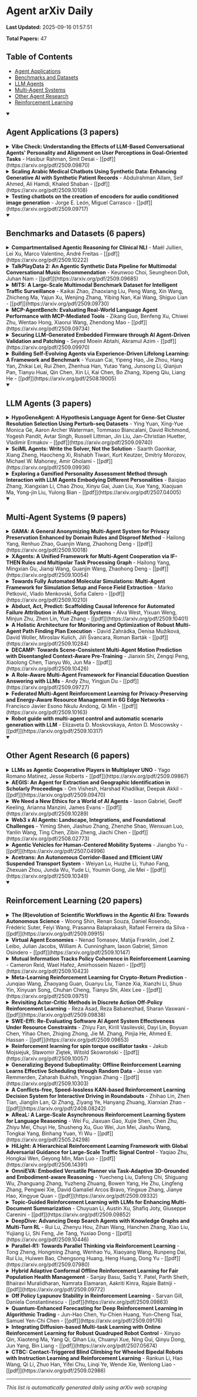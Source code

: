 # Agent arXiv Daily

**Last Updated:** 2025-09-16 01:57:51

**Total Papers:** 47

## Table of Contents

- [Agent Applications](#agent-applications)
- [Benchmarks and Datasets](#benchmarks-and-datasets)
- [LLM Agents](#llm-agents)
- [Multi-Agent Systems](#multi-agent-systems)
- [Other Agent Research](#other-agent-research)
- [Reinforcement Learning](#reinforcement-learning)

<details open>
<summary><h2>Agent Applications (3 papers)</h2></summary>

<details>
<summary><strong>Vibe Check: Understanding the Effects of LLM-Based Conversational Agents' Personality and Alignment on User Perceptions in Goal-Oriented Tasks</strong> - Hasibur Rahman, Smit Desai - [[pdf]](https://arxiv.org/pdf/2509.09870)</summary>

**Abstract:** Large language models (LLMs) enable conversational agents (CAs) to express distinctive personalities, raising new questions about how such designs shape user perceptions. This study investigates how personality expression levels and user-agent personality alignment influence perceptions in goal-oriented tasks. In a between-subjects experiment (N=150), participants completed travel planning with CAs exhibiting low, medium, or high expression across the Big Five traits, controlled via our novel Trait Modulation Keys framework. Results revealed an inverted-U relationship: medium expression produced the most positive evaluations across Intelligence, Enjoyment, Anthropomorphism, Intention to Adopt, Trust, and Likeability, significantly outperforming both extremes. Personality alignment further enhanced outcomes, with Extraversion and Emotional Stability emerging as the most influential traits. Cluster analysis identified three distinct compatibility profiles, with "Well-Aligned" users reporting substantially positive perceptions. These findings demonstrate that personality expression and strategic trait alignment constitute optimal design targets for CA personality, offering design implications as LLM-based CAs become increasingly prevalent.

**arXiv ID:** 2509.09870
</details>

<details>
<summary><strong>Scaling Arabic Medical Chatbots Using Synthetic Data: Enhancing Generative AI with Synthetic Patient Records</strong> - Abdulrahman Allam, Seif Ahmed, Ali Hamdi, Khaled Shaban - [[pdf]](https://arxiv.org/pdf/2509.10108)</summary>

**Abstract:** The development of medical chatbots in Arabic is significantly constrained by the scarcity of large-scale, high-quality annotated datasets. While prior efforts compiled a dataset of 20,000 Arabic patient-doctor interactions from social media to fine-tune large language models (LLMs), model scalability and generalization remained limited. In this study, we propose a scalable synthetic data augmentation strategy to expand the training corpus to 100,000 records. Using advanced generative AI systems ChatGPT-4o and Gemini 2.5 Pro we generated 80,000 contextually relevant and medically coherent synthetic question-answer pairs grounded in the structure of the original dataset. These synthetic samples were semantically filtered, manually validated, and integrated into the training pipeline. We fine-tuned five LLMs, including Mistral-7B and AraGPT2, and evaluated their performance using BERTScore metrics and expert-driven qualitative assessments. To further analyze the effectiveness of synthetic sources, we conducted an ablation study comparing ChatGPT-4o and Gemini-generated data independently. The results showed that ChatGPT-4o data consistently led to higher F1-scores and fewer hallucinations across all models. Overall, our findings demonstrate the viability of synthetic augmentation as a practical solution for enhancing domain-specific language models in-low resource medical NLP, paving the way for more inclusive, scalable, and accurate Arabic healthcare chatbot systems.

**arXiv ID:** 2509.10108
</details>

<details>
<summary><strong>Testing chatbots on the creation of encoders for audio conditioned image generation</strong> - Jorge E. León, Miguel Carrasco - [[pdf]](https://arxiv.org/pdf/2509.09717)</summary>

**Abstract:** On one hand, recent advances in chatbots has led to a rising popularity in using these models for coding tasks. On the other hand, modern generative image models primarily rely on text encoders to translate semantic concepts into visual representations, even when there is clear evidence that audio can be employed as input as well. Given the previous, in this work, we explore whether state-of-the-art conversational agents can design effective audio encoders to replace the CLIP text encoder from Stable Diffusion 1.5, enabling image synthesis directly from sound. We prompted five publicly available chatbots to propose neural architectures to work as these audio encoders, with a set of well-explained shared conditions. Each valid suggested encoder was trained on over two million context related audio-image-text observations, and evaluated on held-out validation and test sets using various metrics, together with a qualitative analysis of their generated images. Although almost all chatbots generated valid model designs, none achieved satisfactory results, indicating that their audio embeddings failed to align reliably with those of the original text encoder. Among the proposals, the Gemini audio encoder showed the best quantitative metrics, while the Grok audio encoder produced more coherent images (particularly, when paired with the text encoder). Our findings reveal a shared architectural bias across chatbots and underscore the remaining coding gap that needs to be bridged in future versions of these models. We also created a public demo so everyone could study and try out these audio encoders. Finally, we propose research questions that should be tackled in the future, and encourage other researchers to perform more focused and highly specialized tasks like this one, so the respective chatbots cannot make use of well-known solutions and their creativity/reasoning is fully tested.

**arXiv ID:** 2509.09717
</details>

</details>

<details open>
<summary><h2>Benchmarks and Datasets (6 papers)</h2></summary>

<details>
<summary><strong>Compartmentalised Agentic Reasoning for Clinical NLI</strong> - Maël Jullien, Lei Xu, Marco Valentino, André Freitas - [[pdf]](https://arxiv.org/pdf/2509.10222)</summary>

**Abstract:** A common assumption holds that scaling data and parameters yields increasingly structured, generalisable internal representations. We interrogate this assumption in clinical natural language inference (NLI) by adopting a benchmark decomposed into four reasoning families, Causal Attribution, Compositional Grounding, Epistemic Verification, and Risk State Abstraction, and introducing CARENLI, a Compartmentalised Agentic Reasoning for Clinical NLI that separates knowledge access from principled inference. CARENLI routes each premise, statement pair to a family specific solver and enforces auditable procedures via a planner, verifier, and refiner.
Across four LLMs, CARENLI improves fidelity by up to 42 points, reaching 98.0% in Causal Attribution and 81.2% in Risk State Abstraction. Verifiers flag violations with near-ceiling reliability, while refiners correct a substantial share of epistemic errors. Remaining failures cluster in routing, identifying family classification as the main bottleneck. These results show that LLMs often retain relevant facts but default to heuristics when inference is underspecified, a dissociation CARENLI makes explicit while offering a framework for safer, auditable reasoning.

**arXiv ID:** 2509.10222
</details>

<details>
<summary><strong>TalkPlayData 2: An Agentic Synthetic Data Pipeline for Multimodal Conversational Music Recommendation</strong> - Keunwoo Choi, Seungheon Doh, Juhan Nam - [[pdf]](https://arxiv.org/pdf/2509.09685)</summary>

**Abstract:** We present TalkPlayData 2, a synthetic dataset for multimodal conversational music recommendation generated by an agentic data pipeline. In TalkPlayData 2 pipeline, multiple large language model (LLM) agents are created under various roles with specialized prompts and access to different parts of information, and the chat data is acquired by logging the conversation between the Listener LLM and the Recsys LLM. To cover various conversation scenarios, for each conversation, the Listener LLM is conditioned on a finetuned conversation goal. Finally, all the LLMs are multimodal with audio and images, allowing a simulation of multimodal recommendation and conversation. In the LLM-as-a-judge and subjective evaluation experiments, TalkPlayData 2 achieved the proposed goal in various aspects related to training a generative recommendation model for music. TalkPlayData 2 and its generation code are open-sourced at this https URL.

**arXiv ID:** 2509.09685
</details>

<details>
<summary><strong>MITS: A Large-Scale Multimodal Benchmark Dataset for Intelligent Traffic Surveillance</strong> - Kaikai Zhao, Zhaoxiang Liu, Peng Wang, Xin Wang, Zhicheng Ma, Yajun Xu, Wenjing Zhang, Yibing Nan, Kai Wang, Shiguo Lian - [[pdf]](https://arxiv.org/pdf/2509.09730)</summary>

**Abstract:** General-domain large multimodal models (LMMs) have achieved significant advances in various image-text tasks. However, their performance in the Intelligent Traffic Surveillance (ITS) domain remains limited due to the absence of dedicated multimodal datasets. To address this gap, we introduce MITS (Multimodal Intelligent Traffic Surveillance), the first large-scale multimodal benchmark dataset specifically designed for ITS. MITS includes 170,400 independently collected real-world ITS images sourced from traffic surveillance cameras, annotated with eight main categories and 24 subcategories of ITS-specific objects and events under diverse environmental conditions. Additionally, through a systematic data generation pipeline, we generate high-quality image captions and 5 million instruction-following visual question-answer pairs, addressing five critical ITS tasks: object and event recognition, object counting, object localization, background analysis, and event reasoning. To demonstrate MITS's effectiveness, we fine-tune mainstream LMMs on this dataset, enabling the development of ITS-specific applications. Experimental results show that MITS significantly improves LMM performance in ITS applications, increasing LLaVA-1.5's performance from 0.494 to 0.905 (+83.2%), LLaVA-1.6's from 0.678 to 0.921 (+35.8%), Qwen2-VL's from 0.584 to 0.926 (+58.6%), and Qwen2.5-VL's from 0.732 to 0.930 (+27.0%). We release the dataset, code, and models as open-source, providing high-value resources to advance both ITS and LMM research.

**arXiv ID:** 2509.09730
</details>

<details>
<summary><strong>MCP-AgentBench: Evaluating Real-World Language Agent Performance with MCP-Mediated Tools</strong> - Zikang Guo, Benfeng Xu, Chiwei Zhu, Wentao Hong, Xiaorui Wang, Zhendong Mao - [[pdf]](https://arxiv.org/pdf/2509.09734)</summary>

**Abstract:** The Model Context Protocol (MCP) is rapidly emerging as a pivotal open standard, designed to enhance agent-tool integration and interoperability, and is positioned to unlock a new era of powerful, interconnected, and genuinely utilitarian agentic AI. However, despite MCP's growing adoption, existing benchmarks often fail to capture real-world agent performance within this new paradigm, leading to a distorted perception of their true operational value and an inability to reliably differentiate proficiencies. To bridge this critical evaluation gap, we introduce MCP-AgentBench -- a comprehensive benchmark specifically engineered to rigorously assess language agent capabilities in MCP-mediated tool interactions. Core contributions of MCP-AgentBench include: the establishment of a robust MCP testbed comprising 33 operational servers with 188 distinct tools; the development of a benchmark featuring 600 systematically designed queries distributed across 6 distinct categories of varying interaction complexity; and the introduction of MCP-Eval, a novel outcome-oriented evaluation methodology prioritizing real-world task success. Through extensive empirical evaluation of leading language agents, we provide foundational insights. MCP-AgentBench aims to equip the research community with a standardized and reliable framework to build, validate, and advance agents capable of fully leveraging MCP's transformative benefits, thereby accelerating progress toward truly capable and interoperable AI systems.

**arXiv ID:** 2509.09734
</details>

<details>
<summary><strong>Securing LLM-Generated Embedded Firmware through AI Agent-Driven Validation and Patching</strong> - Seyed Moein Abtahi, Akramul Azim - [[pdf]](https://arxiv.org/pdf/2509.09970)</summary>

**Abstract:** Large Language Models (LLMs) show promise in generating firmware for embedded systems, but often introduce security flaws and fail to meet real-time performance constraints. This paper proposes a three-phase methodology that combines LLM-based firmware generation with automated security validation and iterative refinement in a virtualized environment. Using structured prompts, models like GPT-4 generate firmware for networking and control tasks, deployed on FreeRTOS via QEMU. These implementations are tested using fuzzing, static analysis, and runtime monitoring to detect vulnerabilities such as buffer overflows (CWE-120), race conditions (CWE-362), and denial-of-service threats (CWE-400). Specialized AI agents for Threat Detection, Performance Optimization, and Compliance Verification collaborate to improve detection and remediation. Identified issues are categorized using CWE, then used to prompt targeted LLM-generated patches in an iterative loop. Experiments show a 92.4\% Vulnerability Remediation Rate (37.3\% improvement), 95.8\% Threat Model Compliance, and 0.87 Security Coverage Index. Real-time metrics include 8.6ms worst-case execution time and 195{\mu}s jitter. This process enhances firmware security and performance while contributing an open-source dataset for future research.

**arXiv ID:** 2509.09970
</details>

<details>
<summary><strong>Building Self-Evolving Agents via Experience-Driven Lifelong Learning: A Framework and Benchmark</strong> - Yuxuan Cai, Yipeng Hao, Jie Zhou, Hang Yan, Zhikai Lei, Rui Zhen, Zhenhua Han, Yutao Yang, Junsong Li, Qianjun Pan, Tianyu Huai, Qin Chen, Xin Li, Kai Chen, Bo Zhang, Xipeng Qiu, Liang He - [[pdf]](https://arxiv.org/pdf/2508.19005)</summary>

**Abstract:** As AI advances toward general intelligence, the focus is shifting from systems optimized for static tasks to creating open-ended agents that learn continuously. In this paper, we introduce Experience-driven Lifelong Learning (ELL), a framework for building self-evolving agents capable of continuous growth through real-world interaction. The framework is built on four core principles: (1) Experience Exploration: Agents learn through continuous, self-motivated interaction with dynamic environments, navigating interdependent tasks and generating rich experiential trajectories. (2) Long-term Memory: Agents preserve and structure historical knowledge, including personal experiences, domain expertise, and commonsense reasoning, into a persistent memory system. (3) Skill Learning: Agents autonomously improve by abstracting recurring patterns from experience into reusable skills, which are actively refined and validated for application in new tasks. (4) Knowledge Internalization: Agents internalize explicit and discrete experiences into implicit and intuitive capabilities as "second nature".
We also introduce StuLife, a benchmark dataset for ELL that simulates a student's holistic college journey, from enrollment to academic and personal development, across three core phases and ten detailed sub-scenarios. StuLife is designed around three key paradigm

**arXiv ID:** 2508.19005
</details>

</details>

<details open>
<summary><h2>LLM Agents (3 papers)</h2></summary>

<details>
<summary><strong>HypoGeneAgent: A Hypothesis Language Agent for Gene-Set Cluster Resolution Selection Using Perturb-seq Datasets</strong> - Ying Yuan, Xing-Yue Monica Ge, Aaron Archer Waterman, Tommaso Biancalani, David Richmond, Yogesh Pandit, Avtar Singh, Russell Littman, Jin Liu, Jan-Christian Huetter, Vladimir Ermakov - [[pdf]](https://arxiv.org/pdf/2509.09740)</summary>

**Abstract:** Large-scale single-cell and Perturb-seq investigations routinely involve clustering cells and subsequently annotating each cluster with Gene-Ontology (GO) terms to elucidate the underlying biological programs. However, both stages, resolution selection and functional annotation, are inherently subjective, relying on heuristics and expert curation. We present HYPOGENEAGENT, a large language model (LLM)-driven framework, transforming cluster annotation into a quantitatively optimizable task. Initially, an LLM functioning as a gene-set analyst analyzes the content of each gene program or perturbation module and generates a ranked list of GO-based hypotheses, accompanied by calibrated confidence scores. Subsequently, we embed every predicted description with a sentence-embedding model, compute pair-wise cosine similarities, and let the agent referee panel score (i) the internal consistency of the predictions, high average similarity within the same cluster, termed intra-cluster agreement (ii) their external distinctiveness, low similarity between clusters, termed inter-cluster separation. These two quantities are combined to produce an agent-derived resolution score, which is maximized when clusters exhibit simultaneous coherence and mutual exclusivity. When applied to a public K562 CRISPRi Perturb-seq dataset as a preliminary test, our Resolution Score selects clustering granularities that exhibit alignment with known pathway compared to classical metrics such silhouette score, modularity score for gene functional enrichment summary. These findings establish LLM agents as objective adjudicators of cluster resolution and functional annotation, thereby paving the way for fully automated, context-aware interpretation pipelines in single-cell multi-omics studies.

**arXiv ID:** 2509.09740
</details>

<details>
<summary><strong>SciML Agents: Write the Solver, Not the Solution</strong> - Saarth Gaonkar, Xiang Zheng, Haocheng Xi, Rishabh Tiwari, Kurt Keutzer, Dmitriy Morozov, Michael W. Mahoney, Amir Gholami - [[pdf]](https://arxiv.org/pdf/2509.09936)</summary>

**Abstract:** Recent work in scientific machine learning aims to tackle scientific tasks directly by predicting target values with neural networks (e.g., physics-informed neural networks, neural ODEs, neural operators, etc.), but attaining high accuracy and robustness has been challenging. We explore an alternative view: use LLMs to write code that leverages decades of numerical algorithms. This shifts the burden from learning a solution function to making domain-aware numerical choices. We ask whether LLMs can act as SciML agents that, given a natural-language ODE description, generate runnable code that is scientifically appropriate, selecting suitable solvers (stiff vs. non-stiff), and enforcing stability checks. There is currently no benchmark to measure this kind of capability for scientific computing tasks. As such, we first introduce two new datasets: a diagnostic dataset of adversarial "misleading" problems; and a large-scale benchmark of 1,000 diverse ODE tasks. The diagnostic set contains problems whose superficial appearance suggests stiffness, and that require algebraic simplification to demonstrate non-stiffness; and the large-scale benchmark spans stiff and non-stiff ODE regimes. We evaluate open- and closed-source LLM models along two axes: (i) unguided versus guided prompting with domain-specific knowledge; and (ii) off-the-shelf versus fine-tuned variants. Our evaluation measures both executability and numerical validity against reference solutions. We find that with sufficient context and guided prompts, newer instruction-following models achieve high accuracy on both criteria. In many cases, recent open-source systems perform strongly without fine-tuning, while older or smaller models still benefit from fine-tuning. Overall, our preliminary results indicate that careful prompting and fine-tuning can yield a specialized LLM agent capable of reliably solving simple ODE problems.

**arXiv ID:** 2509.09936
</details>

<details>
<summary><strong>Exploring a Gamified Personality Assessment Method through Interaction with LLM Agents Embodying Different Personalities</strong> - Baiqiao Zhang, Xiangxian Li, Chao Zhou, Xinyu Gai, Juan Liu, Xue Yang, Xiaojuan Ma, Yong-jin Liu, Yulong Bian - [[pdf]](https://arxiv.org/pdf/2507.04005)</summary>

**Abstract:** The low-intrusion and automated personality assessment is receiving increasing attention in psychology and human-computer interaction fields. This study explores an interactive approach for personality assessment, focusing on the multiplicity of personality representation. We propose a framework of Gamified Personality Assessment through Multi-Personality Representations (Multi-PR GPA). The framework leverages Large Language Models to empower virtual agents with different personalities. These agents elicit multifaceted human personality representations through engaging in interactive games. Drawing upon the multi-type textual data generated throughout the interaction, it achieves two modes of personality assessment (i.e., Direct Assessment and Questionnaire-based Assessment) and provides interpretable insights. Grounded in the classic Big Five personality theory, we developed a prototype system and conducted a user study to evaluate the efficacy of Multi-PR GPA. The results affirm the effectiveness of our approach in personality assessment and demonstrate its superior performance when considering the multiplicity of personality representation.

**arXiv ID:** 2507.04005
</details>

</details>

<details open>
<summary><h2>Multi-Agent Systems (9 papers)</h2></summary>

<details>
<summary><strong>GAMA: A General Anonymizing Multi-Agent System for Privacy Preservation Enhanced by Domain Rules and Disproof Method</strong> - Hailong Yang, Renhuo Zhao, Guanjin Wang, Zhaohong Deng - [[pdf]](https://arxiv.org/pdf/2509.10018)</summary>

**Abstract:** With the rapid advancement of Large Language Model (LLM), LLM-based agents exhibit exceptional abilities in understanding and generating natural language, facilitating human-like collaboration and information transmission in LLM-based Multi-Agent System (MAS). High-performance LLMs are often hosted on remote servers in public spaces. When tasks involve privacy data, MAS cannot securely utilize these LLMs without implementing privacy-preserving mechanisms. To address this challenge, we propose a General Anonymizing Multi-Agent system (GAMA), which divides the agents' workspace into private and public spaces and protects privacy through the anonymizing mechanism. In the private space, agents handle sensitive data, while in the public space, only anonymized data is utilized. GAMA incorporates two key modules to mitigate semantic loss caused by anonymization: Domain-Rule-based Knowledge Enhancement (DRKE) and Disproof-based Logic Enhancement (DLE). We evaluate GAMA on two public question-answering datasets: Trivia Creative Writing and Logic Grid Puzzle. The results demonstrate that GAMA has superior performance compared to the state-of-the-art models. To further assess its privacy-preserving capabilities, we designed two new datasets: Knowledge Privacy Preservation and Logic Privacy Preservation. The final results highlight GAMA's exceptional effectiveness in both task processing and privacy preservation.

**arXiv ID:** 2509.10018
</details>

<details>
<summary><strong>XAgents: A Unified Framework for Multi-Agent Cooperation via IF-THEN Rules and Multipolar Task Processing Graph</strong> - Hailong Yang, Mingxian Gu, Jianqi Wang, Guanjin Wang, Zhaohong Deng - [[pdf]](https://arxiv.org/pdf/2509.10054)</summary>

**Abstract:** The rapid advancement of Large Language Models (LLMs) has significantly enhanced the capabilities of Multi-Agent Systems (MAS) in supporting humans with complex, real-world tasks. However, MAS still face challenges in effective task planning when handling highly complex tasks with uncertainty, often resulting in misleading or incorrect outputs that hinder task execution. To address this, we propose XAgents, a unified multi-agent cooperative framework built on a multipolar task processing graph and IF-THEN rules. XAgents uses the multipolar task processing graph to enable dynamic task planning and handle task uncertainty. During subtask processing, it integrates domain-specific IF-THEN rules to constrain agent behaviors, while global rules enhance inter-agent collaboration. We evaluate the performance of XAgents across three distinct datasets, demonstrating that it consistently surpasses state-of-the-art single-agent and multi-agent approaches in both knowledge-typed and logic-typed question-answering tasks. The codes for XAgents are available at: this https URL.

**arXiv ID:** 2509.10054
</details>

<details>
<summary><strong>Towards Fully Automated Molecular Simulations: Multi-Agent Framework for Simulation Setup and Force Field Extraction</strong> - Marko Petković, Vlado Menkovski, Sofía Calero - [[pdf]](https://arxiv.org/pdf/2509.10210)</summary>

**Abstract:** Automated characterization of porous materials has the potential to accelerate materials discovery, but it remains limited by the complexity of simulation setup and force field selection. We propose a multi-agent framework in which LLM-based agents can autonomously understand a characterization task, plan appropriate simulations, assemble relevant force fields, execute them and interpret their results to guide subsequent steps. As a first step toward this vision, we present a multi-agent system for literature-informed force field extraction and automated RASPA simulation setup. Initial evaluations demonstrate high correctness and reproducibility, highlighting this approach's potential to enable fully autonomous, scalable materials characterization.

**arXiv ID:** 2509.10210
</details>

<details>
<summary><strong>Abduct, Act, Predict: Scaffolding Causal Inference for Automated Failure Attribution in Multi-Agent Systems</strong> - Alva West, Yixuan Weng, Minjun Zhu, Zhen Lin, Yue Zhang - [[pdf]](https://arxiv.org/pdf/2509.10401)</summary>

**Abstract:** Failure attribution in multi-agent systems -- pinpointing the exact step where a decisive error occurs -- is a critical yet unsolved challenge. Current methods treat this as a pattern recognition task over long conversation logs, leading to critically low step-level accuracy (below 17\%), which renders them impractical for debugging complex systems. Their core weakness is a fundamental inability to perform robust counterfactual reasoning: to determine if correcting a single action would have actually averted the task failure. To bridge this counterfactual inference gap, we introduce Abduct-Act-Predict (A2P) Scaffolding, a novel agent framework that transforms failure attribution from pattern recognition into a structured causal inference task. A2P explicitly guides a large language model through a formal three-step reasoning process within a single inference pass: (1) Abduction, to infer the hidden root causes behind an agent's actions; (2) Action, to define a minimal corrective intervention; and (3) Prediction, to simulate the subsequent trajectory and verify if the intervention resolves the failure. This structured approach leverages the holistic context of the entire conversation while imposing a rigorous causal logic on the model's analysis. Our extensive experiments on the Who\&When benchmark demonstrate its efficacy. On the Algorithm-Generated dataset, A2P achieves 47.46\% step-level accuracy, a 2.85$\times$ improvement over the 16.67\% of the baseline. On the more complex Hand-Crafted dataset, it achieves 29.31\% step accuracy, a 2.43$\times$ improvement over the baseline's 12.07\%. By reframing the problem through a causal lens, A2P Scaffolding provides a robust, verifiable, and significantly more accurate solution for automated failure attribution.

**arXiv ID:** 2509.10401
</details>

<details>
<summary><strong>A Holistic Architecture for Monitoring and Optimization of Robust Multi-Agent Path Finding Plan Execution</strong> - David Zahrádka, Denisa Mužíková, David Woller, Miroslav Kulich, Jiří Švancara, Roman Barták - [[pdf]](https://arxiv.org/pdf/2509.10284)</summary>

**Abstract:** The goal of Multi-Agent Path Finding (MAPF) is to find a set of paths for a fleet of agents moving in a shared environment such that the agents reach their goals without colliding with each other. In practice, some of the robots executing the plan may get delayed, which can introduce collision risk. Although robust execution methods are used to ensure safety even in the presence of delays, the delays may still have a significant impact on the duration of the execution. At some point, the accumulated delays may become significant enough that instead of continuing with the execution of the original plan, even if it was optimal, there may now exist an alternate plan which will lead to a shorter execution. However, the problem is how to decide when to search for the alternate plan, since it is a costly procedure. In this paper, we propose a holistic architecture for robust execution of MAPF plans, its monitoring and optimization. We exploit a robust execution method called Action Dependency Graph to maintain an estimate of the expected execution duration during the plan's execution. This estimate is used to predict the potential that finding an alternate plan would lead to shorter execution. We empirically evaluate the architecture in experiments in a real-time simulator which we designed to mimic our real-life demonstrator of an autonomous warehouse robotic fleet.

**arXiv ID:** 2509.10284
</details>

<details>
<summary><strong>DECAMP: Towards Scene-Consistent Multi-Agent Motion Prediction with Disentangled Context-Aware Pre-Training</strong> - Jianxin Shi, Zengqi Peng, Xiaolong Chen, Tianyu Wo, Jun Ma - [[pdf]](https://arxiv.org/pdf/2509.10426)</summary>

**Abstract:** Trajectory prediction is a critical component of autonomous driving, essential for ensuring both safety and efficiency on the road. However, traditional approaches often struggle with the scarcity of labeled data and exhibit suboptimal performance in multi-agent prediction scenarios. To address these challenges, we introduce a disentangled context-aware pre-training framework for multi-agent motion prediction, named DECAMP. Unlike existing methods that entangle representation learning with pretext tasks, our framework decouples behavior pattern learning from latent feature reconstruction, prioritizing interpretable dynamics and thereby enhancing scene representation for downstream prediction. Additionally, our framework incorporates context-aware representation learning alongside collaborative spatial-motion pretext tasks, which enables joint optimization of structural and intentional reasoning while capturing the underlying dynamic intentions. Our experiments on the Argoverse 2 benchmark showcase the superior performance of our method, and the results attained underscore its effectiveness in multi-agent motion forecasting. To the best of our knowledge, this is the first context autoencoder framework for multi-agent motion forecasting in autonomous driving. The code and models will be made publicly available.

**arXiv ID:** 2509.10426
</details>

<details>
<summary><strong>A Role-Aware Multi-Agent Framework for Financial Education Question Answering with LLMs</strong> - Andy Zhu, Yingjun Du - [[pdf]](https://arxiv.org/pdf/2509.09727)</summary>

**Abstract:** Question answering (QA) plays a central role in financial education, yet existing large language model (LLM) approaches often fail to capture the nuanced and specialized reasoning required for financial problem-solving. The financial domain demands multistep quantitative reasoning, familiarity with domain-specific terminology, and comprehension of real-world scenarios. We present a multi-agent framework that leverages role-based prompting to enhance performance on domain-specific QA. Our framework comprises a Base Generator, an Evidence Retriever, and an Expert Reviewer agent that work in a single-pass iteration to produce a refined answer. We evaluated our framework on a set of 3,532 expert-designed finance education questions from this http URL, an online learning platform. We leverage retrieval-augmented generation (RAG) for contextual evidence from 6 finance textbooks and prompting strategies for a domain-expert reviewer. Our experiments indicate that critique-based refinement improves answer accuracy by 6.6-8.3% over zero-shot Chain-of-Thought baselines, with the highest performance from Gemini-2.0-Flash. Furthermore, our method enables GPT-4o-mini to achieve performance comparable to the finance-tuned FinGPT-mt_Llama3-8B_LoRA. Our results show a cost-effective approach to enhancing financial QA and offer insights for further research in multi-agent financial LLM systems.

**arXiv ID:** 2509.09727
</details>

<details>
<summary><strong>Federated Multi-Agent Reinforcement Learning for Privacy-Preserving and Energy-Aware Resource Management in 6G Edge Networks</strong> - Francisco Javier Esono Nkulu Andong, Qi Min - [[pdf]](https://arxiv.org/pdf/2509.10163)</summary>

**Abstract:** As sixth-generation (6G) networks move toward ultra-dense, intelligent edge environments, efficient resource management under stringent privacy, mobility, and energy constraints becomes critical. This paper introduces a novel Federated Multi-Agent Reinforcement Learning (Fed-MARL) framework that incorporates cross-layer orchestration of both the MAC layer and application layer for energy-efficient, privacy-preserving, and real-time resource management across heterogeneous edge devices. Each agent uses a Deep Recurrent Q-Network (DRQN) to learn decentralized policies for task offloading, spectrum access, and CPU energy adaptation based on local observations (e.g., queue length, energy, CPU usage, and mobility). To protect privacy, we introduce a secure aggregation protocol based on elliptic curve Diffie Hellman key exchange, which ensures accurate model updates without exposing raw data to semi-honest adversaries. We formulate the resource management problem as a partially observable multi-agent Markov decision process (POMMDP) with a multi-objective reward function that jointly optimizes latency, energy efficiency, spectral efficiency, fairness, and reliability under 6G-specific service requirements such as URLLC, eMBB, and mMTC. Simulation results demonstrate that Fed-MARL outperforms centralized MARL and heuristic baselines in task success rate, latency, energy efficiency, and fairness, while ensuring robust privacy protection and scalability in dynamic, resource-constrained 6G edge networks.

**arXiv ID:** 2509.10163
</details>

<details>
<summary><strong>Robot guide with multi-agent control and automatic scenario generation with LLM</strong> - Elizaveta D. Moskovskaya, Anton D. Moscowsky - [[pdf]](https://arxiv.org/pdf/2509.10317)</summary>

**Abstract:** The work describes the development of a hybrid control architecture for an anthropomorphic tour guide robot, combining a multi-agent resource management system with automatic behavior scenario generation based on large language models. The proposed approach aims to overcome the limitations of traditional systems, which rely on manual tuning of behavior scenarios. These limitations include manual configuration, low flexibility, and lack of naturalness in robot behavior. The process of preparing tour scenarios is implemented through a two-stage generation: first, a stylized narrative is created, then non-verbal action tags are integrated into the text. The multi-agent system ensures coordination and conflict resolution during the execution of parallel actions, as well as maintaining default behavior after the completion of main operations, contributing to more natural robot behavior. The results obtained from the trial demonstrate the potential of the proposed approach for automating and scaling social robot control systems.

**arXiv ID:** 2509.10317
</details>

</details>

<details open>
<summary><h2>Other Agent Research (6 papers)</h2></summary>

<details>
<summary><strong>LLMs as Agentic Cooperative Players in Multiplayer UNO</strong> - Yago Romano Matinez, Jesse Roberts - [[pdf]](https://arxiv.org/pdf/2509.09867)</summary>

**Abstract:** LLMs promise to assist humans -- not just by answering questions, but by offering useful guidance across a wide range of tasks. But how far does that assistance go? Can a large language model based agent actually help someone accomplish their goal as an active participant? We test this question by engaging an LLM in UNO, a turn-based card game, asking it not to win but instead help another player to do so. We built a tool that allows decoder-only LLMs to participate as agents within the RLCard game environment. These models receive full game-state information and respond using simple text prompts under two distinct prompting strategies. We evaluate models ranging from small (1B parameters) to large (70B parameters) and explore how model scale impacts performance. We find that while all models were able to successfully outperform a random baseline when playing UNO, few were able to significantly aid another player.

**arXiv ID:** 2509.09867
</details>

<details>
<summary><strong>AEGIS: An Agent for Extraction and Geographic Identification in Scholarly Proceedings</strong> - Om Vishesh, Harshad Khadilkar, Deepak Akkil - [[pdf]](https://arxiv.org/pdf/2509.09470)</summary>

**Abstract:** Keeping pace with the rapid growth of academia literature presents a significant challenge for researchers, funding bodies, and academic societies. To address the time-consuming manual effort required for scholarly discovery, we present a novel, fully automated system that transitions from data discovery to direct action. Our pipeline demonstrates how a specialized AI agent, 'Agent-E', can be tasked with identifying papers from specific geographic regions within conference proceedings and then executing a Robotic Process Automation (RPA) to complete a predefined action, such as submitting a nomination form. We validated our system on 586 papers from five different conferences, where it successfully identified every target paper with a recall of 100% and a near perfect accuracy of 99.4%. This demonstration highlights the potential of task-oriented AI agents to not only filter information but also to actively participate in and accelerate the workflows of the academic community.

**arXiv ID:** 2509.09470
</details>

<details>
<summary><strong>We Need a New Ethics for a World of AI Agents</strong> - Iason Gabriel, Geoff Keeling, Arianna Manzini, James Evans - [[pdf]](https://arxiv.org/pdf/2509.10289)</summary>

**Abstract:** The deployment of capable AI agents raises fresh questions about safety, human-machine relationships and social coordination. We argue for greater engagement by scientists, scholars, engineers and policymakers with the implications of a world increasingly populated by AI agents. We explore key challenges that must be addressed to ensure that interactions between humans and agents, and among agents themselves, remain broadly beneficial.

**arXiv ID:** 2509.10289
</details>

<details>
<summary><strong>Web3 x AI Agents: Landscape, Integrations, and Foundational Challenges</strong> - Yiming Shen, Jiashuo Zhang, Zhenzhe Shao, Wenxuan Luo, Yanlin Wang, Ting Chen, Zibin Zheng, Jiachi Chen - [[pdf]](https://arxiv.org/pdf/2508.02773)</summary>

**Abstract:** The convergence of Web3 technologies and AI agents represents a rapidly evolving frontier poised to reshape decentralized ecosystems. This paper presents the first and most comprehensive analysis of the intersection between Web3 and AI agents, examining five critical dimensions: landscape, economics, governance, security, and trust mechanisms. Through an analysis of 133 existing projects, we first develop a taxonomy and systematically map the current market landscape (RQ1), identifying distinct patterns in project distribution and capitalization. Building upon these findings, we further investigate four key integrations: (1) the role of AI agents in participating in and optimizing decentralized finance (RQ2); (2) their contribution to enhancing Web3 governance mechanisms (RQ3); (3) their capacity to strengthen Web3 security via intelligent vulnerability detection and automated smart contract auditing (RQ4); and (4) the establishment of robust reliability frameworks for AI agent operations leveraging Web3's inherent trust infrastructure (RQ5). By synthesizing these dimensions, we identify key integration patterns, highlight foundational challenges related to scalability, security, and ethics, and outline critical considerations for future research toward building robust, intelligent, and trustworthy decentralized systems with effective AI agent interactions.

**arXiv ID:** 2508.02773
</details>

<details>
<summary><strong>Agentic Vehicles for Human-Centered Mobility Systems</strong> - Jiangbo Yu - [[pdf]](https://arxiv.org/pdf/2507.04996)</summary>

**Abstract:** Autonomy, from the Greek autos (self) and nomos (law), refers to the capacity to operate according to internal rules without external control. Autonomous vehicles (AuVs) are therefore understood as systems that perceive their environment and execute pre-programmed tasks independently of external input, consistent with the SAE levels of automated driving. Yet recent research and real-world deployments have begun to showcase vehicles that exhibit behaviors outside the scope of this definition. These include natural language interaction with humans, goal adaptation, contextual reasoning, external tool use, and the handling of unforeseen ethical dilemmas, enabled in part by multimodal large language models (LLMs). These developments highlight not only a gap between technical autonomy and the broader cognitive and social capacities required for human-centered mobility, but also the emergence of a form of vehicle intelligence that currently lacks a clear designation. To address this gap, the paper introduces the concept of agentic vehicles (AgVs): vehicles that integrate agentic AI systems to reason, adapt, and interact within complex environments. It synthesizes recent advances in agentic systems and suggests how AgVs can complement and even reshape conventional autonomy to ensure mobility services are aligned with user and societal needs. The paper concludes by outlining key challenges in the development and governance of AgVs and their potential role in shaping future agentic transportation systems.

**arXiv ID:** 2507.04996
</details>

<details>
<summary><strong>Acetrans: An Autonomous Corridor-Based and Efficient UAV Suspended Transport System</strong> - Weiyan Lu, Huizhe Li, Yuhao Fang, Zhexuan Zhou, Junda Wu, Yude Li, Youmin Gong, Jie Mei - [[pdf]](https://arxiv.org/pdf/2509.10349)</summary>

**Abstract:** Unmanned aerial vehicles (UAVs) with suspended payloads offer significant advantages for aerial transportation in complex and cluttered environments. However, existing systems face critical limitations, including unreliable perception of the cable-payload dynamics, inefficient planning in large-scale environments, and the inability to guarantee whole-body safety under cable bending and external disturbances. This paper presents Acetrans, an Autonomous, Corridor-based, and Efficient UAV suspended transport system that addresses these challenges through a unified perception, planning, and control framework. A LiDAR-IMU fusion module is proposed to jointly estimate both payload pose and cable shape under taut and bent modes, enabling robust whole-body state estimation and real-time filtering of cable point clouds. To enhance planning scalability, we introduce the Multi-size-Aware Configuration-space Iterative Regional Inflation (MACIRI) algorithm, which generates safe flight corridors while accounting for varying UAV and payload geometries. A spatio-temporal, corridor-constrained trajectory optimization scheme is then developed to ensure dynamically feasible and collision-free trajectories. Finally, a nonlinear model predictive controller (NMPC) augmented with cable-bending constraints provides robust whole-body safety during execution. Simulation and experimental results validate the effectiveness of Acetrans, demonstrating substantial improvements in perception accuracy, planning efficiency, and control safety compared to state-of-the-art methods.

**arXiv ID:** 2509.10349
</details>

</details>

<details open>
<summary><h2>Reinforcement Learning (20 papers)</h2></summary>

<details>
<summary><strong>The (R)evolution of Scientific Workflows in the Agentic AI Era: Towards Autonomous Science</strong> - Woong Shin, Renan Souza, Daniel Rosendo, Frédéric Suter, Feiyi Wang, Prasanna Balaprakash, Rafael Ferreira da Silva - [[pdf]](https://arxiv.org/pdf/2509.09915)</summary>

**Abstract:** Modern scientific discovery increasingly requires coordinating distributed facilities and heterogeneous resources, forcing researchers to act as manual workflow coordinators rather than scientists. Advances in AI leading to AI agents show exciting new opportunities that can accelerate scientific discovery by providing intelligence as a component in the ecosystem. However, it is unclear how this new capability would materialize and integrate in the real world. To address this, we propose a conceptual framework where workflows evolve along two dimensions which are intelligence (from static to intelligent) and composition (from single to swarm) to chart an evolutionary path from current workflow management systems to fully autonomous, distributed scientific laboratories. With these trajectories in mind, we present an architectural blueprint that can help the community take the next steps towards harnessing the opportunities in autonomous science with the potential for 100x discovery acceleration and transformational scientific workflows.

**arXiv ID:** 2509.09915
</details>

<details>
<summary><strong>Virtual Agent Economies</strong> - Nenad Tomasev, Matija Franklin, Joel Z. Leibo, Julian Jacobs, William A. Cunningham, Iason Gabriel, Simon Osindero - [[pdf]](https://arxiv.org/pdf/2509.10147)</summary>

**Abstract:** The rapid adoption of autonomous AI agents is giving rise to a new economic layer where agents transact and coordinate at scales and speeds beyond direct human oversight. We propose the "sandbox economy" as a framework for analyzing this emergent system, characterizing it along two key dimensions: its origins (emergent vs. intentional) and its degree of separateness from the established human economy (permeable vs. impermeable). Our current trajectory points toward a spontaneous emergence of a vast and highly permeable AI agent economy, presenting us with opportunities for an unprecedented degree of coordination as well as significant challenges, including systemic economic risk and exacerbated inequality. Here we discuss a number of possible design choices that may lead to safely steerable AI agent markets. In particular, we consider auction mechanisms for fair resource allocation and preference resolution, the design of AI "mission economies" to coordinate around achieving collective goals, and socio-technical infrastructure needed to ensure trust, safety, and accountability. By doing this, we argue for the proactive design of steerable agent markets to ensure the coming technological shift aligns with humanity's long-term collective flourishing.

**arXiv ID:** 2509.10147
</details>

<details>
<summary><strong>Mutual Information Tracks Policy Coherence in Reinforcement Learning</strong> - Cameron Reid, Wael Hafez, Amirhossein Nazeri - [[pdf]](https://arxiv.org/pdf/2509.10423)</summary>

**Abstract:** Reinforcement Learning (RL) agents deployed in real-world environments face degradation from sensor faults, actuator wear, and environmental shifts, yet lack intrinsic mechanisms to detect and diagnose these failures. We present an information-theoretic framework that reveals both the fundamental dynamics of RL and provides practical methods for diagnosing deployment-time anomalies. Through analysis of state-action mutual information patterns in a robotic control task, we first demonstrate that successful learning exhibits characteristic information signatures: mutual information between states and actions steadily increases from 0.84 to 2.83 bits (238% growth) despite growing state entropy, indicating that agents develop increasingly selective attention to task-relevant patterns. Intriguingly, states, actions and next states joint mutual information, MI(S,A;S'), follows an inverted U-curve, peaking during early learning before declining as the agent specializes suggesting a transition from broad exploration to efficient exploitation. More immediately actionable, we show that information metrics can differentially diagnose system failures: observation-space, i.e., states noise (sensor faults) produces broad collapses across all information channels with pronounced drops in state-action coupling, while action-space noise (actuator faults) selectively disrupts action-outcome predictability while preserving state-action relationships. This differential diagnostic capability demonstrated through controlled perturbation experiments enables precise fault localization without architectural modifications or performance degradation. By establishing information patterns as both signatures of learning and diagnostic for system health, we provide the foundation for adaptive RL systems capable of autonomous fault detection and policy adjustment based on information-theoretic principles.

**arXiv ID:** 2509.10423
</details>

<details>
<summary><strong>Meta-Learning Reinforcement Learning for Crypto-Return Prediction</strong> - Junqiao Wang, Zhaoyang Guan, Guanyu Liu, Tianze Xia, Xianzhi Li, Shuo Yin, Xinyuan Song, Chuhan Cheng, Tianyu Shi, Alex Lee - [[pdf]](https://arxiv.org/pdf/2509.09751)</summary>

**Abstract:** Predicting cryptocurrency returns is notoriously difficult: price movements are driven by a fast-shifting blend of on-chain activity, news flow, and social sentiment, while labeled training data are scarce and expensive. In this paper, we present Meta-RL-Crypto, a unified transformer-based architecture that unifies meta-learning and reinforcement learning (RL) to create a fully self-improving trading agent. Starting from a vanilla instruction-tuned LLM, the agent iteratively alternates between three roles-actor, judge, and meta-judge-in a closed-loop architecture. This learning process requires no additional human supervision. It can leverage multimodal market inputs and internal preference feedback. The agent in the system continuously refines both the trading policy and evaluation criteria. Experiments across diverse market regimes demonstrate that Meta-RL-Crypto shows good performance on the technical indicators of the real market and outperforming other LLM-based baselines.

**arXiv ID:** 2509.09751
</details>

<details>
<summary><strong>Revisiting Actor-Critic Methods in Discrete Action Off-Policy Reinforcement Learning</strong> - Reza Asad, Reza Babanezhad, Sharan Vaswani - [[pdf]](https://arxiv.org/pdf/2509.09838)</summary>

**Abstract:** Value-based approaches such as DQN are the default methods for off-policy reinforcement learning with discrete-action environments such as Atari. Common policy-based methods are either on-policy and do not effectively learn from off-policy data (e.g. PPO), or have poor empirical performance in the discrete-action setting (e.g. SAC). Consequently, starting from discrete SAC (DSAC), we revisit the design of actor-critic methods in this setting. First, we determine that the coupling between the actor and critic entropy is the primary reason behind the poor performance of DSAC. We demonstrate that by merely decoupling these components, DSAC can have comparable performance as DQN. Motivated by this insight, we introduce a flexible off-policy actor-critic framework that subsumes DSAC as a special case. Our framework allows using an m-step Bellman operator for the critic update, and enables combining standard policy optimization methods with entropy regularization to instantiate the resulting actor objective. Theoretically, we prove that the proposed methods can guarantee convergence to the optimal regularized value function in the tabular setting. Empirically, we demonstrate that these methods can approach the performance of DQN on standard Atari games, and do so even without entropy regularization or explicit exploration.

**arXiv ID:** 2509.09838
</details>

<details>
<summary><strong>SWE-Effi: Re-Evaluating Software AI Agent System Effectiveness Under Resource Constraints</strong> - Zhiyu Fan, Kirill Vasilevski, Dayi Lin, Boyuan Chen, Yihao Chen, Zhiqing Zhong, Jie M. Zhang, Pinjia He, Ahmed E. Hassan - [[pdf]](https://arxiv.org/pdf/2509.09853)</summary>

**Abstract:** The advancement of large language models (LLMs) and code agents has demonstrated significant potential to assist software engineering (SWE) tasks, such as autonomous issue resolution and feature addition. Existing AI for software engineering leaderboards (e.g., SWE-bench) focus solely on solution accuracy, ignoring the crucial factor of effectiveness in a resource-constrained world. This is a universal problem that also exists beyond software engineering tasks: any AI system should be more than correct - it must also be cost-effective. To address this gap, we introduce SWE-Effi, a set of new metrics to re-evaluate AI systems in terms of holistic effectiveness scores. We define effectiveness as the balance between the accuracy of outcome (e.g., issue resolve rate) and the resources consumed (e.g., token and time). In this paper, we specifically focus on the software engineering scenario by re-ranking popular AI systems for issue resolution on a subset of the SWE-bench benchmark using our new multi-dimensional metrics. We found that AI system's effectiveness depends not just on the scaffold itself, but on how well it integrates with the base model, which is key to achieving strong performance in a resource-efficient manner. We also identified systematic challenges such as the "token snowball" effect and, more significantly, a pattern of "expensive failures". In these cases, agents consume excessive resources while stuck on unsolvable tasks - an issue that not only limits practical deployment but also drives up the cost of failed rollouts during RL training. Lastly, we observed a clear trade-off between effectiveness under the token budget and effectiveness under the time budget, which plays a crucial role in managing project budgets and enabling scalable reinforcement learning, where fast responses are essential.

**arXiv ID:** 2509.09853
</details>

<details>
<summary><strong>Reinforcement learning for spin torque oscillator tasks</strong> - Jakub Mojsiejuk, Sławomir Ziętek, Witold Skowroński - [[pdf]](https://arxiv.org/pdf/2509.10057)</summary>

**Abstract:** We address the problem of automatic synchronisation of the spintronic oscillator (STO) by means of reinforcement learning (RL). A numerical solution of the macrospin Landau-Lifschitz-Gilbert-Slonczewski equation is used to simulate the STO and we train the two types of RL agents to synchronise with a target frequency within a fixed number of steps. We explore modifications to this base task and show an improvement in both convergence and energy efficiency of the synchronisation that can be easily achieved in the simulated environment.

**arXiv ID:** 2509.10057
</details>

<details>
<summary><strong>Generalizing Beyond Suboptimality: Offline Reinforcement Learning Learns Effective Scheduling through Random Data</strong> - Jesse van Remmerden, Zaharah Bukhsh, Yingqian Zhang - [[pdf]](https://arxiv.org/pdf/2509.10303)</summary>

**Abstract:** The Job-Shop Scheduling Problem (JSP) and Flexible Job-Shop Scheduling Problem (FJSP), are canonical combinatorial optimization problems with wide-ranging applications in industrial operations. In recent years, many online reinforcement learning (RL) approaches have been proposed to learn constructive heuristics for JSP and FJSP. Although effective, these online RL methods require millions of interactions with simulated environments that may not capture real-world complexities, and their random policy initialization leads to poor sample efficiency. To address these limitations, we introduce Conservative Discrete Quantile Actor-Critic (CDQAC), a novel offline RL algorithm that learns effective scheduling policies directly from historical data, eliminating the need for costly online interactions, while maintaining the ability to improve upon suboptimal training data. CDQAC couples a quantile-based critic with a delayed policy update, estimating the return distribution of each machine-operation pair rather than selecting pairs outright. Our extensive experiments demonstrate CDQAC's remarkable ability to learn from diverse data sources. CDQAC consistently outperforms the original data-generating heuristics and surpasses state-of-the-art offline and online RL baselines. In addition, CDQAC is highly sample efficient, requiring only 10-20 training instances to learn high-quality policies. Surprisingly, we find that CDQAC performs better when trained on data generated by a random heuristic than when trained on higher-quality data from genetic algorithms and priority dispatching rules.

**arXiv ID:** 2509.10303
</details>

<details>
<summary><strong>A Conflicts-free, Speed-lossless KAN-based Reinforcement Learning Decision System for Interactive Driving in Roundabouts</strong> - Zhihao Lin, Zhen Tian, Jianglin Lan, Qi Zhang, Ziyang Ye, Hanyang Zhuang, Xianxian Zhao - [[pdf]](https://arxiv.org/pdf/2408.08242)</summary>

**Abstract:** Safety and efficiency are crucial for autonomous driving in roundabouts, especially mixed traffic with both autonomous vehicles (AVs) and human-driven vehicles. This paper presents a learning-based algorithm that promotes safe and efficient driving across varying roundabout traffic conditions. A deep Q-learning network is used to learn optimal strategies in complex multi-vehicle roundabout scenarios, while a Kolmogorov-Arnold Network (KAN) improves the AVs' environmental understanding. To further enhance safety, an action inspector filters unsafe actions, and a route planner optimizes driving efficiency. Moreover, model predictive control ensures stability and precision in execution. Experimental results demonstrate that the proposed system consistently outperforms state-of-the-art methods, achieving fewer collisions, reduced travel time, and stable training with smooth reward convergence.

**arXiv ID:** 2408.08242
</details>

<details>
<summary><strong>AReaL: A Large-Scale Asynchronous Reinforcement Learning System for Language Reasoning</strong> - Wei Fu, Jiaxuan Gao, Xujie Shen, Chen Zhu, Zhiyu Mei, Chuyi He, Shusheng Xu, Guo Wei, Jun Mei, Jiashu Wang, Tongkai Yang, Binhang Yuan, Yi Wu - [[pdf]](https://arxiv.org/pdf/2505.24298)</summary>

**Abstract:** Reinforcement learning (RL) has become a dominant paradigm for training large language models (LLMs), particularly for reasoning tasks. Effective RL for LLMs requires massive parallelization and poses an urgent need for efficient training systems. Most existing large-scale RL systems for LLMs are synchronous, alternating generation and training in a batch setting where rollouts in each training batch are generated by the same model. This approach stabilizes RL training but suffers from severe system-level inefficiency: generation must wait until the longest output in the batch is completed before model updates, resulting in GPU underutilization. We present AReaL, a fully asynchronous RL system that completely decouples generation from training. Rollout workers in AReaL continuously generate new outputs without waiting, while training workers update the model whenever a batch of data is collected. AReaL also incorporates a collection of system-level optimizations, leading to substantially higher GPU utilization. To stabilize RL training, AReaL balances the workload of rollout and training workers to control data staleness, and adopts a staleness-enhanced PPO variant to better handle outdated training samples. Extensive experiments on math and code reasoning benchmarks show that AReaL achieves up to 2.77$\times$ training speedup compared to synchronous systems with the same number of GPUs and matched or improved final performance. The code of AReaL is available at this https URL.

**arXiv ID:** 2505.24298
</details>

<details>
<summary><strong>HiLight: A Hierarchical Reinforcement Learning Framework with Global Adversarial Guidance for Large-Scale Traffic Signal Control</strong> - Yaqiao Zhu, Hongkai Wen, Geyong Min, Man Luo - [[pdf]](https://arxiv.org/pdf/2506.14391)</summary>

**Abstract:** Efficient traffic signal control (TSC) is essential for mitigating urban congestion, yet existing reinforcement learning (RL) methods face challenges in scaling to large networks while maintaining global coordination. Centralized RL suffers from scalability issues, while decentralized approaches often lack unified objectives, resulting in limited network-level efficiency. In this paper, we propose HiLight, a hierarchical reinforcement learning framework with global adversarial guidance for large-scale TSC. HiLight consists of a high-level Meta-Policy, which partitions the traffic network into subregions and generates sub-goals using a Transformer-LSTM architecture, and a low-level Sub-Policy, which controls individual intersections with global awareness. To improve the alignment between global planning and local execution, we introduce an adversarial training mechanism, where the Meta-Policy generates challenging yet informative sub-goals, and the Sub-Policy learns to surpass these targets, leading to more effective coordination. We evaluate HiLight across both synthetic and real-world benchmarks, and additionally construct a large-scale Manhattan network with diverse traffic conditions, including peak transitions, adverse weather, and holiday surges. Experimental results show that HiLight exhibits significant advantages in large-scale scenarios and remains competitive across standard benchmarks of varying sizes.

**arXiv ID:** 2506.14391
</details>

<details>
<summary><strong>OmniEVA: Embodied Versatile Planner via Task-Adaptive 3D-Grounded and Embodiment-aware Reasoning</strong> - Yuecheng Liu, Dafeng Chi, Shiguang Wu, Zhanguang Zhang, Yuzheng Zhuang, Bowen Yang, He Zhu, Lingfeng Zhang, Pengwei Xie, David Gamaliel Arcos Bravo, Yingxue Zhang, Jianye Hao, Xingyue Quan - [[pdf]](https://arxiv.org/pdf/2509.09332)</summary>

**Abstract:** Recent advances in multimodal large language models (MLLMs) have opened new opportunities for embodied intelligence, enabling multimodal understanding, reasoning, and interaction, as well as continuous spatial decision-making. Nevertheless, current MLLM-based embodied systems face two critical limitations. First, Geometric Adaptability Gap: models trained solely on 2D inputs or with hard-coded 3D geometry injection suffer from either insufficient spatial information or restricted 2D generalization, leading to poor adaptability across tasks with diverse spatial demands. Second, Embodiment Constraint Gap: prior work often neglects the physical constraints and capacities of real robots, resulting in task plans that are theoretically valid but practically infeasible. To address these gaps, we introduce OmniEVA -- an embodied versatile planner that enables advanced embodied reasoning and task planning through two pivotal innovations: (1) a Task-Adaptive 3D Grounding mechanism, which introduces a gated router to perform explicit selective regulation of 3D fusion based on contextual requirements, enabling context-aware 3D grounding for diverse embodied tasks. (2) an Embodiment-Aware Reasoning framework that jointly incorporates task goals and embodiment constraints into the reasoning loop, resulting in planning decisions that are both goal-directed and executable. Extensive experimental results demonstrate that OmniEVA not only achieves state-of-the-art general embodied reasoning performance, but also exhibits a strong ability across a wide range of downstream scenarios. Evaluations of a suite of proposed embodied benchmarks, including both primitive and composite tasks, confirm its robust and versatile planning capabilities. Project page: this https URL

**arXiv ID:** 2509.09332
</details>

<details>
<summary><strong>Topic-Guided Reinforcement Learning with LLMs for Enhancing Multi-Document Summarization</strong> - Chuyuan Li, Austin Xu, Shafiq Joty, Giuseppe Carenini - [[pdf]](https://arxiv.org/pdf/2509.09852)</summary>

**Abstract:** A key challenge in Multi-Document Summarization (MDS) is effectively integrating information from multiple sources while maintaining coherence and topical relevance. While Large Language Models have shown impressive results in single-document summarization, their performance on MDS still leaves room for improvement. In this paper, we propose a topic-guided reinforcement learning approach to improve content selection in MDS. We first show that explicitly prompting models with topic labels enhances the informativeness of the generated summaries. Building on this insight, we propose a novel topic reward within the Group Relative Policy Optimization (GRPO) framework to measure topic alignment between the generated summary and source documents. Experimental results on the Multi-News and Multi-XScience datasets demonstrate that our method consistently outperforms strong baselines, highlighting the effectiveness of leveraging topical cues in MDS.

**arXiv ID:** 2509.09852
</details>

<details>
<summary><strong>DeepDive: Advancing Deep Search Agents with Knowledge Graphs and Multi-Turn RL</strong> - Rui Lu, Zhenyu Hou, Zihan Wang, Hanchen Zhang, Xiao Liu, Yujiang Li, Shi Feng, Jie Tang, Yuxiao Dong - [[pdf]](https://arxiv.org/pdf/2509.10446)</summary>

**Abstract:** Augmenting large language models (LLMs) with browsing tools substantially improves their potential as deep search agents to solve complex, real-world tasks. Yet, open LLMs still perform poorly in such settings due to limited long-horizon reasoning capacity with browsing tools and the lack of sufficiently difficult supervised data. To address these challenges, we present DeepDive to advance deep search agents. First, we propose a strategy to automatically synthesize complex, difficult, and hard-to-find questions from open knowledge graphs. Second, we apply end-to-end multi-turn reinforcement learning (RL) to enhance LLMs' long-horizon reasoning with deep search. Experiments show that DeepDive-32B achieves a new open-source competitive result on BrowseComp, outperforming WebSailor, DeepSeek-R1-Browse, and Search-o1. We demonstrate that multi-turn RL training improves deep search ability and significantly contributes to the performance improvements across multiple benchmarks. We observe that DeepDive enables test-time scaling of tool calls and parallel sampling. All datasets, models, and code are publicly available at this https URL.

**arXiv ID:** 2509.10446
</details>

<details>
<summary><strong>Parallel-R1: Towards Parallel Thinking via Reinforcement Learning</strong> - Tong Zheng, Hongming Zhang, Wenhao Yu, Xiaoyang Wang, Runpeng Dai, Rui Liu, Huiwen Bao, Chengsong Huang, Heng Huang, Dong Yu - [[pdf]](https://arxiv.org/pdf/2509.07980)</summary>

**Abstract:** Parallel thinking has emerged as a novel approach for enhancing the reasoning capabilities of large language models (LLMs) by exploring multiple reasoning paths concurrently. However, activating such capabilities through training remains challenging, as existing methods predominantly rely on supervised fine-tuning (SFT) over synthetic data, which encourages teacher-forced imitation rather than exploration and generalization. Different from them, we propose \textbf{Parallel-R1}, the first reinforcement learning (RL) framework that enables parallel thinking behaviors for complex real-world reasoning tasks. Our framework employs a progressive curriculum that explicitly addresses the cold-start problem in training parallel thinking with RL. We first use SFT on prompt-generated trajectories from easier tasks to instill the parallel thinking ability, then transition to RL to explore and generalize this skill on harder problems. Experiments on various math benchmarks, including MATH, AMC23, and AIME, show that Parallel-R1 successfully instills parallel thinking, leading to 8.4% accuracy improvements over the sequential thinking model trained directly on challenging tasks with RL. Further analysis reveals a clear shift in the model's thinking behavior: at an early stage, it uses parallel thinking as an exploration strategy, while in a later stage, it uses the same capability for multi-perspective verification. Most significantly, we validate parallel thinking as a \textbf{mid-training exploration scaffold}, where this temporary exploratory phase unlocks a higher performance ceiling after RL, yielding a 42.9% improvement over the baseline on AIME25. Our model, data, and code will be open-source at this https URL.

**arXiv ID:** 2509.07980
</details>

<details>
<summary><strong>Hybrid Adaptive Conformal Offline Reinforcement Learning for Fair Population Health Management</strong> - Sanjay Basu, Sadiq Y. Patel, Parth Sheth, Bhairavi Muralidharan, Namrata Elamaran, Aakriti Kinra, Rajaie Batniji - [[pdf]](https://arxiv.org/pdf/2509.09772)</summary>

**Abstract:** Population health management programs for Medicaid populations coordinate longitudinal outreach and services (e.g., benefits navigation, behavioral health, social needs support, and clinical scheduling) and must be safe, fair, and auditable. We present a Hybrid Adaptive Conformal Offline Reinforcement Learning (HACO) framework that separates risk calibration from preference optimization to generate conservative action recommendations at scale. In our setting, each step involves choosing among common coordination actions (e.g., which member to contact, by which modality, and whether to route to a specialized service) while controlling the near-term risk of adverse utilization events (e.g., unplanned emergency department visits or hospitalizations). Using a de-identified operational dataset from Waymark comprising 2.77 million sequential decisions across 168,126 patients, HACO (i) trains a lightweight risk model for adverse events, (ii) derives a conformal threshold to mask unsafe actions at a target risk level, and (iii) learns a preference policy on the resulting safe subset. We evaluate policies with a version-agnostic fitted Q evaluation (FQE) on stratified subsets and audit subgroup performance across age, sex, and race. HACO achieves strong risk discrimination (AUC ~0.81) with a calibrated threshold ( {\tau} ~0.038 at {\alpha} = 0.10), while maintaining high safe coverage. Subgroup analyses reveal systematic differences in estimated value across demographics, underscoring the importance of fairness auditing. Our results show that conformal risk gating integrates cleanly with offline RL to deliver conservative, auditable decision support for population health management teams.

**arXiv ID:** 2509.09772
</details>

<details>
<summary><strong>Off Policy Lyapunov Stability in Reinforcement Learning</strong> - Sarvan Gill, Daniela Constantinescu - [[pdf]](https://arxiv.org/pdf/2509.09863)</summary>

**Abstract:** Traditional reinforcement learning lacks the ability to provide stability guarantees. More recent algorithms learn Lyapunov functions alongside the control policies to ensure stable learning. However, the current self-learned Lyapunov functions are sample inefficient due to their on-policy nature. This paper introduces a method for learning Lyapunov functions off-policy and incorporates the proposed off-policy Lyapunov function into the Soft Actor Critic and Proximal Policy Optimization algorithms to provide them with a data efficient stability certificate. Simulations of an inverted pendulum and a quadrotor illustrate the improved performance of the two algorithms when endowed with the proposed off-policy Lyapunov function.

**arXiv ID:** 2509.09863
</details>

<details>
<summary><strong>Quantum-Enhanced Forecasting for Deep Reinforcement Learning in Algorithmic Trading</strong> - Jun-Hao Chen, Yu-Chien Huang, Yun-Cheng Tsai, Samuel Yen-Chi Chen - [[pdf]](https://arxiv.org/pdf/2509.09176)</summary>

**Abstract:** The convergence of quantum-inspired neural networks and deep reinforcement learning offers a promising avenue for financial trading. We implemented a trading agent for USD/TWD by integrating Quantum Long Short-Term Memory (QLSTM) for short-term trend prediction with Quantum Asynchronous Advantage Actor-Critic (QA3C), a quantum-enhanced variant of the classical A3C. Trained on data from 2000-01-01 to 2025-04-30 (80\% training, 20\% testing), the long-only agent achieves 11.87\% return over around 5 years with 0.92\% max drawdown, outperforming several currency ETFs. We detail state design (QLSTM features and indicators), reward function for trend-following/risk control, and multi-core training. Results show hybrid models yield competitive FX trading performance. Implications include QLSTM's effectiveness for small-profit trades with tight risk and future enhancements. Key hyperparameters: QLSTM sequence length$=$4, QA3C workers$=$8. Limitations: classical quantum simulation and simplified strategy. \footnote{The views expressed in this article are those of the authors and do not represent the views of Wells Fargo. This article is for informational purposes only. Nothing contained in this article should be construed as investment advice. Wells Fargo makes no express or implied warranties and expressly disclaims all legal, tax, and accounting implications related to this article.

**arXiv ID:** 2509.09176
</details>

<details>
<summary><strong>Integrating Diffusion-based Multi-task Learning with Online Reinforcement Learning for Robust Quadruped Robot Control</strong> - Xinyao Qin, Xiaoteng Ma, Yang Qi, Qihan Liu, Chuanyi Xue, Ning Gui, Qinyu Dong, Jun Yang, Bin Liang - [[pdf]](https://arxiv.org/pdf/2507.05674)</summary>

**Abstract:** Recent research has highlighted the powerful capabilities of imitation learning in robotics. Leveraging generative models, particularly diffusion models, these approaches offer notable advantages such as strong multi-task generalization, effective language conditioning, and high sample efficiency. While their application has been successful in manipulation tasks, their use in legged locomotion remains relatively underexplored, mainly due to compounding errors that affect stability and difficulties in task transition under limited data. Online reinforcement learning (RL) has demonstrated promising results in legged robot control in the past years, providing valuable insights to address these challenges. In this work, we propose DMLoco, a diffusion-based framework for quadruped robots that integrates multi-task pretraining with online PPO finetuning to enable language-conditioned control and robust task transitions. Our approach first pretrains the policy on a diverse multi-task dataset using diffusion models, enabling language-guided execution of various skills. Then, it finetunes the policy in simulation to ensure robustness and stable task transition during real-world deployment. By utilizing Denoising Diffusion Implicit Models (DDIM) for efficient sampling and TensorRT for optimized deployment, our policy runs onboard at 50Hz, offering a scalable and efficient solution for adaptive, language-guided locomotion on resource-constrained robotic platforms.

**arXiv ID:** 2507.05674
</details>

<details>
<summary><strong>CTBC: Contact-Triggered Blind Climbing for Wheeled Bipedal Robots with Instruction Learning and Reinforcement Learning</strong> - Rankun Li, Hao Wang, Qi Li, Zhuo Han, Yifei Chu, Linqi Ye, Wende Xie, Wenlong Liao - [[pdf]](https://arxiv.org/pdf/2509.02986)</summary>

**Abstract:** In recent years, wheeled bipedal robots have gained increasing attention due to their advantages in mobility, such as high-speed locomotion on flat terrain. However, their performance on complex environments (e.g., staircases) remains inferior to that of traditional legged robots. To overcome this limitation, we propose a general contact-triggered blind climbing (CTBC) framework for wheeled bipedal robots. Upon detecting wheel-obstacle contact, the robot triggers a leg-lifting motion to overcome the obstacle. By leveraging a strongly-guided feedforward trajectory, our method enables the robot to rapidly acquire agile leg-lifting skills, significantly enhancing its capability to traverse unstructured terrains. The approach has been experimentally validated and successfully deployed on LimX Dynamics' wheeled bipedal robot, Tron1. Real-world tests demonstrate that Tron1 can reliably climb obstacles well beyond its wheel radius using only proprioceptive feedback.

**arXiv ID:** 2509.02986
</details>

</details>

---

*This list is automatically generated daily using arXiv web scraping*

